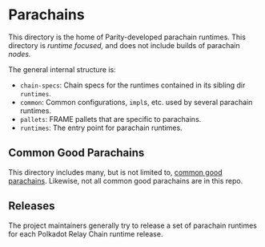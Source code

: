 # Parachains

This directory is the home of Parity-developed parachain runtimes. This directory is _runtime
focused,_ and does not include builds of parachain _nodes._

The general internal structure is:

- `chain-specs`: Chain specs for the runtimes contained in its sibling dir `runtimes`.
- `common`: Common configurations, `impl`s, etc. used by several parachain runtimes.
- `pallets`: FRAME pallets that are specific to parachains.
- `runtimes`: The entry point for parachain runtimes.

## Common Good Parachains

This directory includes many, but is not limited to,
[common good parachains](https://wiki.polkadot.network/docs/learn-common-goods). Likewise, not all
common good parachains are in this repo.

## Releases

The project maintainers generally try to release a set of parachain runtimes for each Polkadot
Relay Chain runtime release.
